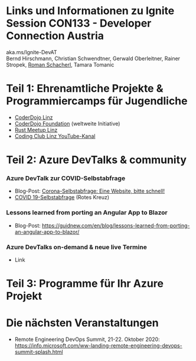 # Links und Informationen zu Ignite Session CON133 - Developer Connection Austria
aka.ms/Ignite-DevAT  
Bernd Hirschmann, Christian Schwendtner, Gerwald Oberleitner, Rainer Stropek, [Roman Schacherl](https://www.linkedin.com/in/roman-schacherl/), Tamara Tomanic

# Teil 1: Ehrenamtliche Projekte & Programmiercamps für Jugendliche

* [CoderDojo Linz](https://linz.coderdojo.net)
* [CoderDojo Foundation](https://coderdojo.com) (weltweite Initiative)
* [Rust Meetup Linz](https://rust-linz.at)
* [Coding Club Linz YouTube-Kanal](https://www.youtube.com/codingclublinz)

# Teil 2: Azure DevTalks & community

### Azure DevTalk zur COVID-Selbstabfrage
* Blog-Post: [Corona-Selbstabfrage: Eine Website, bitte schnell!](https://www.softaware.at/workaware/2020/03/19/wie-wir-die-covid-selbstabfrage-entwickelt-haben.html)
* [COVID 19-Selbstabfrage](https://covid.o.roteskreuz.at/) (Rotes Kreuz)

### Lessons learned from porting an Angular App to Blazor
* Blog-Post: https://guidnew.com/en/blog/lessons-learned-from-porting-an-angular-app-to-blazor/

### Azure DevTalks on-demand & neue live Termine
* Link

# Teil 3: Programme für Ihr Azure Projekt

# Die nächsten Veranstaltungen
* Remote Engineering DevOps Summit, 21-22. Oktober 2020: https://info.microsoft.com/ww-landing-remote-engineering-devops-summit-splash.html
